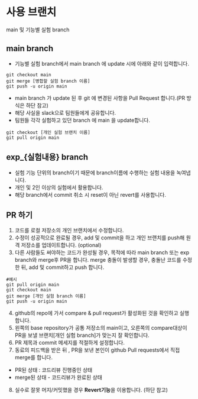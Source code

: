 # 사용 브랜치

main 및 기능별 실험 branch

## main branch

- 기능별 실험 branch에서 main branch 에 update 시에 아래와 같이 입력합니다.

```commandLine
git checkout main
git merge [병합할 실험 branch 이름]
git push -u origin main
```

- main branch 가 update 된 후 git 에 변경된 사항을 Pull Request 합니다.(PR 방식은 하단 참고)
- 해당 사실을 slack으로 팀원들에게 공유합니다.
- 팀원들 각각 실험하고 있던 branch 에 main 을 update합니다.

```commandLine
git checkout [개인 실험 브랜치 이름]
git pull origin main
```

## exp\_{실험내용} branch

- 실험 기능 단위의 branch이기 때문에 branch이름에 수행하는 실험 내용을 녹여냅니다.
- 개인 및 2인 이상의 실험에서 활용합니다.
- 해당 branch에서 commit 취소 시 reset이 아닌 revert를 사용합니다.

## PR 하기

1. 코드를 로컬 저장소의 개인 브랜치에서 수정합니다.
2. 수정이 성공적으로 완료될 경우, add 및 commit을 하고 개인 브랜치를 push해 원격 저장소를 업데이트합니다. (optional)
3. 다른 사람들도 써야하는 코드가 완성될 경우, 목적에 따라 main branch 또는 exp branch와 merge후 PR을 합니다. merge 충돌이 발생할 경우, 충돌난 코드를 수정한 뒤, add 및 commit하고 push 합니다.

```commandLine
#예시
git pull origin main
git checkout main
git merge [개인 실험 branch 이름]
git push -u origin main
```

4. github의 repo에 가서 compare & pull request가 활성화된 것을 확인하고 실행합니다.
5. 왼쪽의 base repository가 공통 저장소의 main이고, 오른쪽의 compare대상이 PR을 보낼 브랜치[개인 실험 branch]가 맞는지 잘 확인합니다.
6. PR 제목과 commit 메세지를 적절하게 설정합니다.
7. 동료의 피드백을 받은 뒤 , PR을 보낸 본인이 github Pull requests에서 직접 merge를 합니다.

- PR된 상태 : 코드리뷰 진행중인 상태
- merge된 상태 - 코드리뷰가 완료된 상태

8. 실수로 잘못 머지/커밋했을 경우 **Revert기능**을 이용합니다. (하단 참고)
